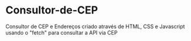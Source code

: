 # Consultor-de-CEP
Consultor de CEP e Endereços criado através de HTML, CSS e Javascript usando o "fetch" para consultar a API via CEP
